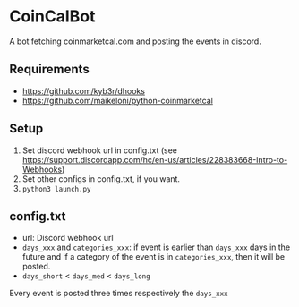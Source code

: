 # CoinCalBot
A bot fetching coinmarketcal.com and posting the events in discord.

## Requirements
* https://github.com/kyb3r/dhooks
* https://github.com/maikeloni/python-coinmarketcal

## Setup
1. Set discord webhook url in config.txt (see https://support.discordapp.com/hc/en-us/articles/228383668-Intro-to-Webhooks)
2. Set other configs in config.txt, if you want.
3. ```python3 launch.py```

## config.txt
* url: Discord webhook url
* ```days_xxx``` and ```categories_xxx```:
  if event is earlier than ```days_xxx``` days in the future and if a category of the event is in ```categories_xxx```, then it will be posted.
 * ```days_short``` < ```days_med``` < ```days_long```
 
 Every event is posted three times respectively the ```days_xxx```
